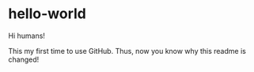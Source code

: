 # hello-world

Hi humans!

This my first time to use GitHub.
Thus, now you know why this readme is changed!
